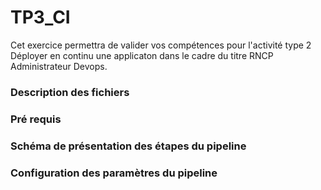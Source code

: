 # TP3_CI
Cet exercice permettra de valider vos compétences pour l'activité type 2 Déployer en continu une applicaton dans le cadre du titre RNCP Administrateur Devops.

### Description des fichiers 


### Pré requis 

### Schéma de présentation des étapes du pipeline 

### Configuration des paramètres du pipeline


